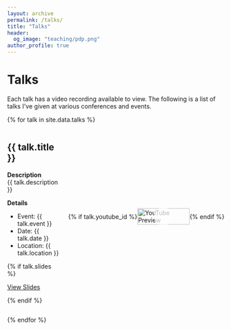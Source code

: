 ```yaml
---
layout: archive
permalink: /talks/
title: "Talks"
header: 
  og_image: "teaching/pdp.png"
author_profile: true
---
```


# Talks

Each talk has a video recording available to view. The following is a list of talks I've given at various conferences and events.

{% for talk in site.data.talks %}
<div style="display: flex; align-items: center; justify-content: start; margin-bottom: 2em;">
  <div style="flex: 1; padding-right: 20px;"> <!-- Adjust padding to control spacing -->
    <h2>{{ talk.title }}</h2>
    <p><strong>Description</strong><br>{{ talk.description }}</p>
    <p><strong>Details</strong></p>
    <ul>
      <li>Event: {{ talk.event }}</li>
      <li>Date: {{ talk.date }}</li>
      <li>Location: {{ talk.location }}</li>
    </ul>
    {% if talk.slides %}
    <p><a href="{{ talk.slides_url }}">View Slides</a></p>
    {% endif %}
  </div>
  
  {% if talk.youtube_id %}
  <div style="flex: 1; max-width: 280px; position: relative;">
    <a href="http://www.youtube.com/watch?v={{ talk.youtube_id }}" title="Watch on YouTube" style="display: block; position: relative;">
      <img src="http://img.youtube.com/vi/{{ talk.youtube_id }}/0.jpg" alt="YouTube Preview" style="width: 100%; height: auto;">
      <span style="
        position: absolute;
        top: 50%;
        left: 50%;
        transform: translate(-50%, -50%);
        border-radius: 50%;
        width: 54px; /* Adjusted play button size */
        height: 54px; /* Adjusted play button size */
        display: flex;
        align-items: center;
        justify-content: center;
      ">
        <svg width="54" height="54" viewBox="0 0 68 68" xmlns="http://www.w3.org/2000/svg">
          <mask id="mask{{ forloop.index }}" x="0" y="0" width="68" height="68" maskUnits="userSpaceOnUse">
            <rect x="0" y="0" width="68" height="68" fill="white"/>
            <polygon points="29,22 29,46 48,34" fill="black"/>
          </mask>
          <circle cx="34" cy="34" r="27" fill="rgba(255, 255, 255, 0.7)" mask="url(#mask{{ forloop.index }})"/>
        </svg>
      </span>
    </a>
  </div>
  {% endif %}
</div>
{% endfor %}
